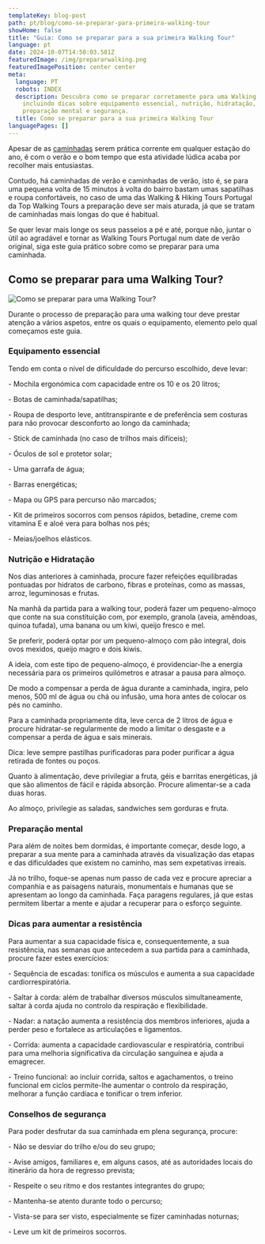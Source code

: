```yaml
---
templateKey: blog-post
path: pt/blog/como-se-preparar-para-primeira-walking-tour
showHome: false
title: "Guia: Como se preparar para a sua primeira Walking Tour"
language: pt
date: 2024-10-07T14:50:03.581Z
featuredImage: /img/prepararwalking.png
featuredImagePosition: center center
meta:
  language: PT
  robots: INDEX
  description: Descubra como se preparar corretamente para uma Walking Tour,
    incluindo dicas sobre equipamento essencial, nutrição, hidratação,
    preparação mental e segurança.
  title: Como se preparar para a sua primeira Walking Tour
languagePages: []
---
```

Apesar de as [caminhadas](https://topwalkingtoursportugal.com/) serem prática corrente em qualquer estação do ano, é com o verão e o bom tempo que esta atividade lúdica acaba por recolher mais entusiastas.

Contudo, há caminhadas de verão e caminhadas de verão, isto é, se para uma pequena volta de 15 minutos à volta do bairro bastam umas sapatilhas e roupa confortáveis, no caso de uma das Walking & Hiking Tours Portugal da Top Walking Tours a preparação deve ser mais aturada, já que se tratam de caminhadas mais longas do que é habitual.

Se quer levar mais longe os seus passeios a pé e até, porque não, juntar o útil ao agradável e tornar as Walking Tours Portugal num date de verão original, siga este guia prático sobre como se preparar para uma caminhada.

## Como se preparar para uma Walking Tour?

![Como se preparar para uma Walking Tour?](/img/prepararwalking.png "Como se preparar para uma Walking Tour?")



Durante o processo de preparação para uma walking tour deve prestar atenção a vários aspetos, entre os quais o equipamento, elemento pelo qual começamos este guia.

### Equipamento essencial

Tendo em conta o nível de dificuldade do percurso escolhido, deve levar:

\- Mochila ergonómica com capacidade entre os 10 e os 20 litros;

\- Botas de caminhada/sapatilhas;

\- Roupa de desporto leve, antitranspirante e de preferência sem costuras para não provocar desconforto ao longo da caminhada;

\- Stick de caminhada (no caso de trilhos mais difíceis);

\- Óculos de sol e protetor solar;

\- Uma garrafa de água;

\- Barras energéticas;

\- Mapa ou GPS para percurso não marcados;

\- Kit de primeiros socorros com pensos rápidos, betadine, creme com vitamina E e aloé vera para bolhas nos pés;

\- Meias/joelhos elásticos.

### Nutrição e Hidratação

Nos dias anteriores à caminhada, procure fazer refeições equilibradas pontuadas por hidratos de carbono, fibras e proteínas, como as massas, arroz, leguminosas e frutas.

Na manhã da partida para a walking tour, poderá fazer um pequeno-almoço que conte na sua constituição com, por exemplo, granola (aveia, amêndoas, quinoa tufada), uma banana ou um kiwi, queijo fresco e mel.

Se preferir, poderá optar por um pequeno-almoço com pão integral, dois ovos mexidos, queijo magro e dois kiwis.

A ideia, com este tipo de pequeno-almoço, é providenciar-lhe a energia necessária para os primeiros quilómetros e atrasar a pausa para almoço.

De modo a compensar a perda de água durante a caminhada, ingira, pelo menos, 500 ml de água ou chá ou infusão, uma hora antes de colocar os pés no caminho.

Para a caminhada propriamente dita, leve cerca de 2 litros de água e procure hidratar-se regularmente de modo a limitar o desgaste e a compensar a perda de água e sais minerais.

Dica: leve sempre pastilhas purificadoras para poder purificar a água retirada de fontes ou poços.

Quanto à alimentação, deve privilegiar a fruta, géis e barritas energéticas, já que são alimentos de fácil e rápida absorção. Procure alimentar-se a cada duas horas.

Ao almoço, privilegie as saladas, sandwiches sem gorduras e fruta.

### Preparação mental

Para além de noites bem dormidas, é importante começar, desde logo, a preparar a sua mente para a caminhada através da visualização das etapas e das dificuldades que existem no caminho, mas sem expetativas irreais.

Já no trilho, foque-se apenas num passo de cada vez e procure apreciar a companhia e as paisagens naturais, monumentais e humanas que se apresentam ao longo da caminhada. Faça paragens regulares, já que estas permitem libertar a mente e ajudar a recuperar para o esforço seguinte.

### Dicas para aumentar a resistência

Para aumentar a sua capacidade física e, consequentemente, a sua resistência, nas semanas que antecedem a sua partida para a caminhada, procure fazer estes exercícios:

\- Sequência de escadas: tonifica os músculos e aumenta a sua capacidade cardiorrespiratória.

\- Saltar à corda: além de trabalhar diversos músculos simultaneamente, saltar à corda ajuda no controlo da respiração e flexibilidade.

\- Nadar: a natação aumenta a resistência dos membros inferiores, ajuda a perder peso e fortalece as articulações e ligamentos.

\- Corrida: aumenta a capacidade cardiovascular e respiratória, contribui para uma melhoria significativa da circulação sanguínea e ajuda a emagrecer.

\- Treino funcional: ao incluir corrida, saltos e agachamentos, o treino funcional em ciclos permite-lhe aumentar o controlo da respiração, melhorar a função cardíaca e tonificar o trem inferior.

### Conselhos de segurança

Para poder desfrutar da sua caminhada em plena segurança, procure:

\- Não se desviar do trilho e/ou do seu grupo;

\- Avise amigos, familiares e, em alguns casos, até as autoridades locais do itinerário da hora de regresso prevista;

\- Respeite o seu ritmo e dos restantes integrantes do grupo;

\- Mantenha-se atento durante todo o percurso;

\- Vista-se para ser visto, especialmente se fizer caminhadas noturnas;

\- Leve um kit de primeiros socorros.